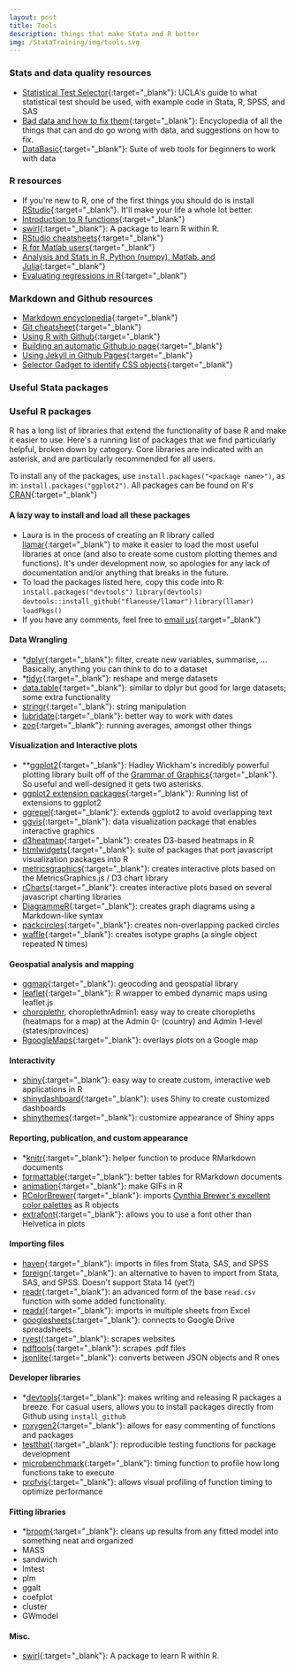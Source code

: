```yaml
---
layout: post
title: Tools
description: things that make Stata and R better
img: /StataTraining/img/tools.svg
---
```



### Stats and data quality resources
- [Statistical Test Selector](http://www.ats.ucla.edu/stat/mult_pkg/whatstat/){:target="_blank"}: UCLA's guide to what statistical test should be used, with example code in Stata, R, SPSS, and SAS
- [Bad data and how to fix them](https://github.com/Quartz/bad-data-guide){:target="_blank"}: Encyclopedia of all the things that can and do go wrong with data, and suggestions on how to fix.
- [DataBasic](https://www.databasic.io/en/){:target="_blank"}: Suite of web tools for beginners to work with data



### R resources
- If you're new to R, one of the first things you should do is install [RStudio](https://www.rstudio.com/products/rstudio/){:target="_blank"}.  It'll make your life a whole lot better.
- [Introduction to R functions](http://adv-r.had.co.nz/Vocabulary.html){:target="_blank"}
- [swirl](http://swirlstats.com/){:target="_blank"}: A package to learn R within R.
- [RStudio cheatsheets](https://www.rstudio.com/resources/cheatsheets/){:target="_blank"}
- [R for Matlab users](http://mathesaurus.sourceforge.net/octave-r.html){:target="_blank"}
- [Analysis and Stats in R, Python (numpy), Matlab, and Julia](http://hyperpolyglot.org/numerical-analysis){:target="_blank"}
- [Evaluating regressions in R](http://www.statmethods.net/stats/rdiagnostics.html){:target="_blank"}


### Markdown and Github resources
- [Markdown encyclopedia](http://daringfireball.net/projects/markdown/){:target="_blank"}
- [Git cheatsheet](http://ndpsoftware.com/git-cheatsheet.html){:target="_blank"}
- [Using R with Github](http://r-pkgs.had.co.nz/git.html){:target="_blank"}
- [Building an automatic Github.io page](https://help.github.com/articles/creating-pages-with-the-automatic-generator/){:target="_blank"}
- [Using Jekyll in Github Pages](https://help.github.com/articles/using-jekyll-as-a-static-site-generator-with-github-pages/){:target="_blank"}
- [Selector Gadget to identify CSS objects](http://selectorgadget.com/){:target="_blank"}

### Useful Stata packages


### Useful R packages
R has a long list of libraries that extend the functionality of base R and make it easier to use. Here's a running list of packages that we find particularly helpful, broken down by category. Core libraries are indicated with an asterisk, and are particularly recommended for all users.

To install any of the packages, use `install.packages("<package name>")`, as in: `install.packages("ggplot2")`. All packages can be found on R's [CRAN](https://cran.r-project.org/){:target="_blank"}

#### A lazy way to install and load all these packages
- Laura is in the process of creating an R library called [llamar](https://github.com/flaneuse/llamar){:target="_blank"} to make it easier to load the most useful libraries at once (and also to create some custom plotting themes and functions). It's under development now, so apologies for any lack of documentation and/or anything that breaks in the future.
- To load the packages listed here, copy this code into R:
`install.packages("devtools")`
`library(devtools)`
`devtools::install_github("flaneuse/llamar")`
`library(llamar)`
`loadPkgs()`
- If you have any comments, feel free to [email us](mailto:flaneuseks@gmail.com){:target="_blank"}

#### Data Wrangling
- *[dplyr](https://github.com/hadley/dplyr){:target="_blank"}: filter, create new variables, summarise, ... Basically, anything you can think to do to a dataset
- *[tidyr](https://github.com/hadley/tidyr){:target="_blank"}: reshape and merge datasets
- [data.table](https://github.com/Rdatatable/data.table){:target="_blank"}: similar to dplyr but good for large datasets; some extra functionality
- [stringr](https://github.com/hadley/stringr){:target="_blank"}: string manipulation
- [lubridate](https://github.com/hadley/lubridate){:target="_blank"}: better way to work with dates
- [zoo](https://cran.r-project.org/web/packages/zoo/index.html){:target="_blank"}: running averages, amongst other things


#### Visualization and Interactive plots
- **[ggplot2](http://ggplot2.org/){:target="_blank"}: Hadley Wickham's incredibly powerful plotting library built off of the [Grammar of Graphics](http://www.amazon.com/The-Grammar-Graphics-Statistics-Computing/dp/0387245448){:target="_blank"}. So useful and well-designed it gets two asterisks.
- [ggplot2 extension packages](http://www.ggplot2-exts.org/){:target="_blank"}: Running list of extensions to ggplot2
- [ggrepel](https://github.com/slowkow/ggrepel){:target="_blank"}: extends ggplot2 to avoid overlapping text
- [ggvis](ggvis.rstudio.com){:target="_blank"}: data visualization package that enables interactive graphics
- [d3heatmap](https://github.com/rstudio/d3heatmap){:target="_blank"}: creates D3-based heatmaps in R
- [htmlwidgets](http://www.htmlwidgets.org/){:target="_blank"}: suite of packages that port javascript visualization packages into R
- [metricsgraphics](http://hrbrmstr.github.io/metricsgraphics/){:target="_blank"}: creates interactive plots based on the MetricsGraphics.js / D3 chart library
- [rCharts](http://rcharts.io/){:target="_blank"}: creates interactive plots based on several javascript charting libraries
- [DiagrammeR](http://rich-iannone.github.io/DiagrammeR/){:target="_blank"}: creates graph diagrams using a Markdown-like syntax
- [packcircles](https://github.com/mbedward/packcircles){:target="_blank"}: creates non-overlapping packed circles
- [waffle](https://github.com/hrbrmstr/waffle){:target="_blank"}: creates isotype graphs (a single object repeated N times)

#### Geospatial analysis and mapping
- [ggmap](https://github.com/dkahle/ggmap){:target="_blank"}: geocoding and geospatial library
- [leaflet](https://rstudio.github.io/leaflet/){:target="_blank"}: R wrapper to embed dynamic maps using leaflet.js
- [choroplethr](https://github.com/trulia/choroplethr), choroplethrAdmin1: easy way to create choropleths (heatmaps for a map) at the Admin 0- (country) and Admin 1-level (states/provinces)
- [RgoogleMaps](https://cran.r-project.org/web/packages/RgoogleMaps/RgoogleMaps.pdf){:target="_blank"}: overlays plots on a Google map

#### Interactivity
- [shiny](http://shiny.rstudio.com/){:target="_blank"}: easy way to create custom, interactive web applications in R
- [shinydashboard](https://rstudio.github.io/shinydashboard/){:target="_blank"}: uses Shiny to create customized dashboards
- [shinythemes](https://rstudio.github.io/shinythemes/){:target="_blank"}: customize appearance of Shiny apps

#### Reporting, publication, and custom appearance
- *[knitr](http://yihui.name/knitr/){:target="_blank"}: helper function to produce RMarkdown documents
- [formattable](http://renkun.me/formattable/){:target="_blank"}: better tables for RMarkdown documents
- [animation](http://yihui.name/animation/){:target="_blank"}: make GIFs in R
- [RColorBrewer](https://cran.r-project.org/web/packages/RColorBrewer/index.html){:target="_blank"}: imports [Cynthia Brewer's excellent color palettes](http://colorbrewer2.org/) as R objects
- [extrafont](https://www.r-project.org/nosvn/pandoc/extrafont.html){:target="_blank"}: allows you to use a font other than Helvetica in plots


#### Importing files
- [haven](https://github.com/hadley/haven){:target="_blank"}: imports in files from Stata, SAS, and SPSS
- [foreign](https://cran.r-project.org/web/packages/foreign/foreign.pdf){:target="_blank"}: an alternative to haven to import from Stata, SAS, and SPSS. Doesn't support Stata 14 (yet?)
- [readr](https://github.com/hadley/readr){:target="_blank"}: an advanced form of the base `read.csv` function with some added functionality.
- [readxl](https://github.com/hadley/readxl){:target="_blank"}: imports in multiple sheets from Excel
- [googlesheets](https://github.com/jennybc/googlesheets){:target="_blank"}: connects to Google Drive spreadsheets.
- [rvest](https://github.com/hadley/rvest){:target="_blank"}: scrapes websites
- [pdftools](https://github.com/ropensci/pdftools){:target="_blank"}: scrapes .pdf files
- [jsonlite](https://cran.r-project.org/web/packages/jsonlite/vignettes/json-aaquickstart.html){:target="_blank"}: converts between JSON objects and R ones

#### Developer libraries
- *[devtools](https://www.rstudio.com/products/rpackages/devtools/){:target="_blank"}: makes writing and releasing R packages a breeze. For casual users, allows you to install packages directly from Github using `install_github`
- [roxygen2](https://github.com/klutometis/roxygen){:target="_blank"}: allows for easy commenting of functions and packages
- [testthat](https://github.com/hadley/testthat){:target="_blank"}: reproducible testing functions for package development 
- [microbenchmark](https://cran.r-project.org/web/packages/microbenchmark/index.html){:target="_blank"}: timing function to profile how long functions take to execute
- [profvis](https://rpubs.com/wch/123888){:target="_blank"}: allows visual profiling of function timing to optimize performance

#### Fitting libraries
- *[broom](https://github.com/dgrtwo/broom){:target="_blank"}: cleans up results from any fitted model into something neat and organized
- MASS
- sandwich 
- lmtest
- plm
- ggalt
- coefplot
- cluster
- GWmodel

#### Misc.
- [swirl](http://swirlstats.com/){:target="_blank"}: A package to learn R within R.
